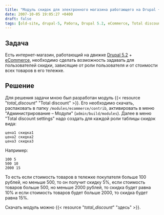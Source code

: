```yaml
---
title: "Модуль скидок для электронного магазина работающего на Drupal + eCommerce"
date: 2007-10-05 19:05:27 +0400
draft: false
tags: [old-site, drupal-5, Работа, Drupal 5.2, eCommerce, Total discount]
---
```

## Задача

Есть интернет-магазин, работающий на движке [Drupal 5.2](http://drupal.org) + [eCommerce](http://drupal.org/project/ecommerce), необходимо сделать возможность задавать для пользователей скидки, зависящие от роли пользователя и от стоимости всех товаров в его тележке.
<!--more-->

## Решение

Для решения задачи мною был разработан модуль {{< resource "*total_discount*" "Total discount" >}}. Его необходимо скачать, распаковать в папку `/modules/ecommerce/contrib`, активировать в меню "Администрирование – Модули" (`admin/build/modules`). Далее в меню "Total discount settings" надо создать для каждой роли таблицы скидок вида:
```
цена1 скидка1
цена2 скидка2
цена3 скидка3
```

Например:

```0 0
100 5
500 10
2000 15
```

То есть если стоимость товаров в тележке покупателя больше 100 рублей, но меньше 500, то он получит скидку 5%, если стоимость товаров больше 500, но меньше 2000 рублей, то скидка будет равна 10% и если стоимость товаров будет больше 2000, то скидка будет равна 15%.

Скачать модуль можно {{< resource "*total_discount*" "здесь" >}}.